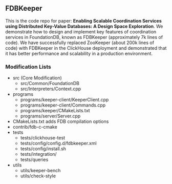 ## FDBKeeper

This is the code repo for paper: **Enabling Scalable Coordination Services
using Distributed Key-Value Databases: A Design Space Exploration**.
We demonstrate how to design and implement key features of coordination services
in FoundationDB, known as FDBKeeper (approximately 7k lines of code). We have 
successfully replaced ZooKeeper (about 200k lines of code) with FDBKeeper
in the ClickHouse deployment and demonstrated that it has better performance 
and scalability in a production environment. 


### Modification Lists

* src (Core Modification)
  * src/Common/FoundationDB
  * src/Interpreters/Context.cpp
* programs
  * programs/keeper-client/KeeperClient.cpp
  * programs/keeper-client/Commands.cpp
  * programs/keeper/CMakeLists.txt
  * programs/server/Server.cpp
* CMakeLists.txt adds FDB compilation options
* contrib/fdb-c-cmake
* tests
  * tests/clickhouse-test
  * tests/config/config.d/fdbkeeper.xml
  * tests/config/install.sh
  * tests/integration/
  * tests/queries
* utils
  * utils/keeper-bench
  * utils/check-style
